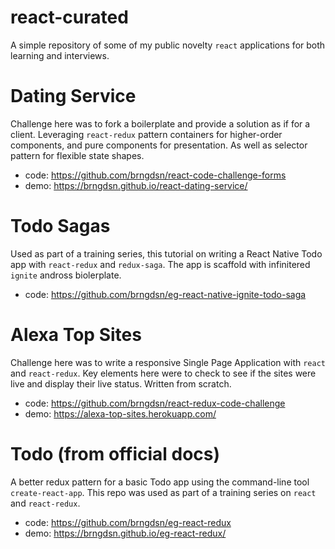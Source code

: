 # react-curated

A simple repository of some of my public novelty `react` applications for both learning and interviews.

# Dating Service

Challenge here was to fork a boilerplate and provide a solution as if for a client. Leveraging `react-redux` pattern containers for higher-order components, and pure components for presentation. As well as selector pattern for flexible state shapes.

  * code: https://github.com/brngdsn/react-code-challenge-forms
  * demo: https://brngdsn.github.io/react-dating-service/

# Todo Sagas

Used as part of a training series, this tutorial on writing a React Native Todo app with `react-redux` and `redux-saga`. The app is scaffold with infinitered `ignite` andross biolerplate.

  * code: https://github.com/brngdsn/eg-react-native-ignite-todo-saga

# Alexa Top Sites

Challenge here was to write a responsive Single Page Application with `react` and `react-redux`. Key elements here were to check to see if the sites were live and display their live status. Written from scratch.

  * code: https://github.com/brngdsn/react-redux-code-challenge
  * demo: https://alexa-top-sites.herokuapp.com/
  
# Todo (from official docs)

A better redux pattern for a basic Todo app using the command-line tool `create-react-app`. This repo was used as part of a training series on `react` and `react-redux`.

  * code: https://github.com/brngdsn/eg-react-redux
  * demo: https://brngdsn.github.io/eg-react-redux/
